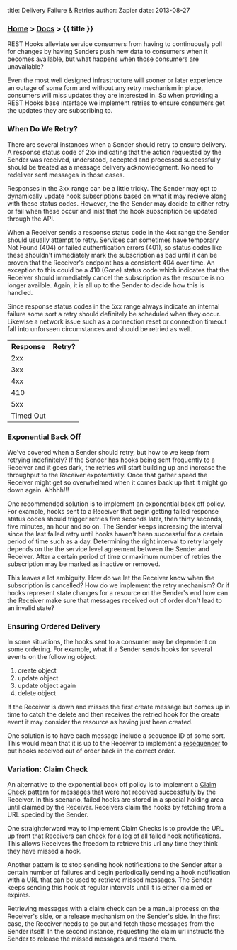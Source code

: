 title: Delivery Failure & Retries
author: Zapier
date: 2013-08-27


### [Home](/) > [Docs](/docs/) > {{ title }}

REST Hooks alleviate service consumers from having to continuously poll for changes by having Senders push new data to consumers when it becomes available, but what happens when those consumers are unavailable?

Even the most well designed infrastructure will sooner or later experience an outage of some form and without any retry mechanism in place, consumers will miss updates they are interested in. So when providing a REST Hooks base interface we implement retries to ensure consumers get the updates they are subscribing to. 


### When Do We Retry?

There are several instances when a Sender should retry to ensure
delivery. A response status code of 2xx indicating that the action
requested by the Sender was received, understood, accepted and processed
successfully should be treated as a message delivery acknowledgment. No
need to redeliver sent messages in those cases. 

Responses in the 3xx range can be a little tricky. The Sender may
opt to dynamically update hook subscriptions based on what it may
recieve along with these status codes. However, the
the Sender may decide to either retry or fail when these occur and inist that the
hook subscription be updated through the API.

When a Receiver sends a response status code in the 4xx range the Sender
should usually attempt to retry. Services can sometimes have temporary 
Not Found (404) or failed authentication errors (401), so status codes
like these shouldn't immediately mark the subscription as bad until it
can be proven that the Receiver's endpoint has a consistent 404 over
time. An exception to this could be a 410 (Gone) status code which indicates
that the Receiver should immediately cancel the subscription as the
resource is no longer availble. Again, it is all up to the Sender to
decide how this is handled.

Since response status codes in the 5xx range always indicate an internal
failure some sort a retry should definitely be scheduled when they
occur. Likewise a network issue such as a connection reset or connection
timeout fall into unforseen circumstances and should be retried as well.

<table>
  <tr>
    <th>Response</th>
    <th>Retry?</th>
  </tr>
  <tr>
    <td>2xx</td>
    <td><i class="icon-remove-sign"></i></td>
  </tr>
  <tr>
    <td>3xx</td>
    <td><i class="icon-remove-sign"></i></td>
  </tr>
  <tr>
    <td>4xx</td>
    <td><i class="icon-check-sign success"></i></td>
  </tr>
  <tr>
    <td>410</td>
    <td><i class="icon-remove-sign"></i></td>
  </tr>
  <tr>
    <td>5xx</td>
    <td><i class="icon-check-sign success"></i></td>
  </tr>
  <tr>
    <td>Timed Out</td>
    <td><i class="icon-check-sign success"></i></td>
  </tr>
</table>

### Exponential Back Off

We've covered when a Sender should retry, but how to we keep from
retrying indefinitely? If the Sender has hooks being sent frequently to
a Receiver and it goes dark, the retries will start building up and
increase the throughput to the Receiver expotentially. Once that gather
speed the Receiver might get so overwhelmed when it comes back up that
it might go down again. Ahhhh!!!

One recommended solution is to implement an exponential back off policy.
For example, hooks sent to a Receiver that begin getting failed response
status codes should trigger retries five seconds later, then thirty
seconds, five minutes, an hour and so on. The Sender keeps increasing
the interval since the last failed retry until hooks haven't been
successful for a certain period of time such as a day. Determining the
right interval to retry largely depends on the the service level
agreement between the Sender and Receiver. After a certain period of
time or maximum number of retries the subscription may be marked as inactive or removed.

This leaves a lot ambiguity. How do we let the Receiver know when the
subscription is cancelled? How do we implement the retry mechanism? Or
if hooks represent state changes for a resource on the Sender's end how
can the Receiver make sure that messages received out of order don't
lead to an invalid state?


### Ensuring Ordered Delivery

In some situations, the hooks sent to a consumer may be dependent on
some ordering. For example, what if a Sender sends hooks for several
events on the following object:

1. create object
2. update object
3. update object again
4. delete object

If the Receiver is down and misses the first create message but comes up
in time to catch the delete and then receives the retried hook for the
create event it may consider the resource as having just been created. 

One solution is to have each message include a sequence ID of some sort.
This would mean that it is up to the Receiver to implement a
[resequencer](http://www.enterpriseintegrationpatterns.com/Resequencer.html)
to put hooks received out of order back in the correct order.

### Variation: Claim Check

An alternative to the exponential back off policy is to implement a
[Claim Check pattern](http://eaipatterns.com/StoreInLibrary.html) for
messages that were not received successfully by the Receiver. In this
scenario, failed hooks are stored in a special holding area until
claimed by the Receiver. Receivers claim the hooks by fetching from a
URL specied by the Sender. 

One straightforward way to implement Claim Checks is to provide the URL
up front that Receivers can check for a log of all failed hook
notifications. This allows Receivers the freedom to retrieve this url any time they think they have missed a hook.

Another pattern is to stop sending hook notifications to the Sender
after a certain number of failures and begin periodically sending a hook
notification with a URL that can be used to retrieve missed messages. The Sender keeps sending this hook at regular intervals until it is either claimed or expires. 

Retrieving messages with a claim check can be a manual process on the Receiver's side, or a release mechanism on the Sender's side. In the first case, the Receiver needs to go out and fetch those messages from the Sender itself. In the second instance, requesting the claim url instructs the Sender to release the missed messages and resend them.

